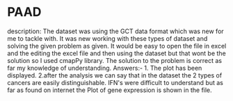# PAAD
description:
The dataset was using the GCT data format which was new for me to tackle with.
It was new working with these types of dataset and solving the given problem as given.
It would be easy to open the file in excel and the editing the excel file and then using the dataset but that wont be the solution so I used cmapPy library.
The solution to the problem is correct as far my knowledge of understanding.
Answers:- 1. The plot has been displayed. 2.after the analysis we can say that in the dataset the 2 types of cancers are easily distinguishable.
IFN's were difficult to understand but as far as found on internet the Plot of gene expression is shown in the file.
